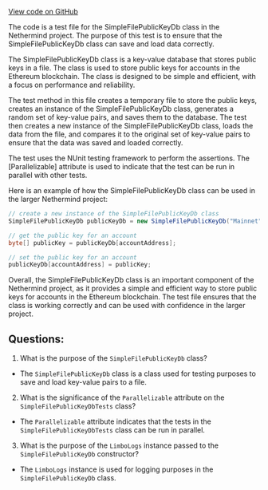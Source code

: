 [View code on GitHub](https://github.com/NethermindEth/nethermind/src/Nethermind/Nethermind.Db.Test/SimpleFilePublicKeyDbTests.cs)

The code is a test file for the SimpleFilePublicKeyDb class in the Nethermind project. The purpose of this test is to ensure that the SimpleFilePublicKeyDb class can save and load data correctly. 

The SimpleFilePublicKeyDb class is a key-value database that stores public keys in a file. The class is used to store public keys for accounts in the Ethereum blockchain. The class is designed to be simple and efficient, with a focus on performance and reliability. 

The test method in this file creates a temporary file to store the public keys, creates an instance of the SimpleFilePublicKeyDb class, generates a random set of key-value pairs, and saves them to the database. The test then creates a new instance of the SimpleFilePublicKeyDb class, loads the data from the file, and compares it to the original set of key-value pairs to ensure that the data was saved and loaded correctly. 

The test uses the NUnit testing framework to perform the assertions. The [Parallelizable] attribute is used to indicate that the test can be run in parallel with other tests. 

Here is an example of how the SimpleFilePublicKeyDb class can be used in the larger Nethermind project:

```csharp
// create a new instance of the SimpleFilePublicKeyDb class
SimpleFilePublicKeyDb publicKeyDb = new SimpleFilePublicKeyDb("Mainnet", "/path/to/publickeydb", LogManager.GetCurrentClassLogger());

// get the public key for an account
byte[] publicKey = publicKeyDb[accountAddress];

// set the public key for an account
publicKeyDb[accountAddress] = publicKey;
```

Overall, the SimpleFilePublicKeyDb class is an important component of the Nethermind project, as it provides a simple and efficient way to store public keys for accounts in the Ethereum blockchain. The test file ensures that the class is working correctly and can be used with confidence in the larger project.
## Questions: 
 1. What is the purpose of the `SimpleFilePublicKeyDb` class?
- The `SimpleFilePublicKeyDb` class is a class used for testing purposes to save and load key-value pairs to a file.

2. What is the significance of the `Parallelizable` attribute on the `SimpleFilePublicKeyDbTests` class?
- The `Parallelizable` attribute indicates that the tests in the `SimpleFilePublicKeyDbTests` class can be run in parallel.

3. What is the purpose of the `LimboLogs` instance passed to the `SimpleFilePublicKeyDb` constructor?
- The `LimboLogs` instance is used for logging purposes in the `SimpleFilePublicKeyDb` class.